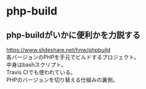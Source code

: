 # php-build

## php-buildがいかに便利かを力説する
<https://www.slideshare.net/hnw/phpbuild>  
各バージョンのPHPを手元でビルドするプロジェクト。  
中身はbashスクリプト。  
Travis CIでも使われている。  
PHPのバージョンを切り替える仕組みの裏側。
